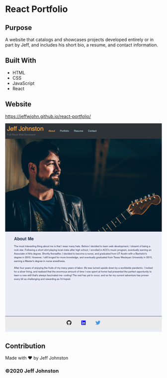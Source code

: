 # React Portfolio

## Purpose
A website that catalogs and showcases projects developed entirely or in part by Jeff, and includes his short bio, a resume, and contact information. 

## Built With
* HTML
* CSS
* JavaScript
* React

## Website
https://jeffwjohn.github.io/react-portfolio/

![Screenshot](src/assets/images/screenshot.png)

## Contribution
Made with ❤️ by Jeff Johnston

### ©️2020 Jeff Johnston